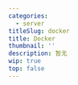 ```yaml
---
categories:
  - server
titleSlug: docker
title: Docker
thumbnail: ''
description: 暂无
wip: true
top: false
---
```


